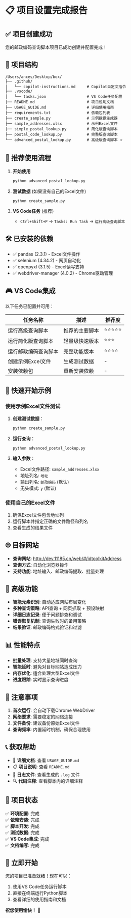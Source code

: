 # 📋 项目设置完成报告

## ✅ 项目创建成功

您的邮政编码查询脚本项目已成功创建并配置完成！

## 📁 项目结构

```
/Users/ances/Desktop/box/
├── .github/
│   └── copilot-instructions.md     # Copilot自定义指令
├── .vscode/
│   └── tasks.json                  # VS Code任务配置
├── README.md                       # 项目说明文档
├── USAGE_GUIDE.md                  # 详细使用指南
├── requirements.txt                # 依赖包列表
├── create_sample.py                # 示例数据生成器
├── sample_addresses.xlsx           # 示例Excel文件
├── simple_postal_lookup.py         # 简化版查询脚本
├── postal_code_lookup.py           # 完整版查询脚本
└── advanced_postal_lookup.py       # 高级版查询脚本 ⭐️
```

## 🎯 推荐使用流程

1. **开始使用**
   ```bash
   python advanced_postal_lookup.py
   ```

2. **测试数据** (如果没有自己的Excel文件)
   ```bash
   python create_sample.py
   ```

3. **VS Code任务** (推荐)
   - `Ctrl+Shift+P` → `Tasks: Run Task` → `运行高级查询脚本`

## 🛠️ 已安装的依赖

- ✅ pandas (2.3.1) - Excel文件操作
- ✅ selenium (4.34.2) - 网页自动化
- ✅ openpyxl (3.1.5) - Excel读写支持
- ✅ webdriver-manager (4.0.2) - Chrome驱动管理

## 🎮 VS Code集成

以下任务已配置并可用：

| 任务名称 | 描述 | 推荐度 |
|----------|------|--------|
| 运行高级查询脚本 | 推荐的主要脚本 | ⭐️⭐️⭐️⭐️⭐️ |
| 运行简化版查询脚本 | 轻量级快速版本 | ⭐️⭐️⭐️ |
| 运行邮政编码查询脚本 | 完整功能版本 | ⭐️⭐️⭐️⭐️ |
| 创建示例Excel文件 | 生成测试数据 | - |
| 安装依赖包 | 重新安装依赖 | - |

## 📝 快速开始示例

### 使用示例Excel文件测试

1. **创建测试数据**：
   ```bash
   python create_sample.py
   ```

2. **运行查询**：
   ```bash
   python advanced_postal_lookup.py
   ```

3. **输入参数**：
   - Excel文件路径: `sample_addresses.xlsx`
   - 地址列名: `地址`
   - 输出列名: `邮政编码` (默认)
   - 无头模式: `y` (默认)

### 使用自己的Excel文件

1. 确保Excel文件包含地址列
2. 运行脚本并指定正确的文件路径和列名
3. 查看生成的结果文件

## 🌐 目标网站

- **查询网站**: http://dey.11185.cn/web/#/idtoolkitAddress
- **查询方式**: 自动化浏览器操作
- **支持功能**: 地址输入、邮政编码提取、批量处理

## 🔧 高级功能

- **智能元素识别**: 自动适应网站布局变化
- **多种查询策略**: API查询 + 网页抓取 + 预设映射
- **详细日志记录**: 便于问题排查和调试
- **错误恢复机制**: 查询失败时的备用策略
- **结果验证**: 邮政编码格式验证和过滤

## 📊 性能特点

- **批量处理**: 支持大量地址同时查询
- **智能延时**: 避免对目标网站造成压力
- **内存优化**: 适合处理大型Excel文件
- **进度跟踪**: 实时显示查询进度

## 🚨 注意事项

1. **首次运行**: 会自动下载Chrome WebDriver
2. **网络要求**: 需要稳定的网络连接
3. **文件备份**: 建议备份原始Excel文件
4. **查询频率**: 内置延时机制，确保合理使用

## 📞 获取帮助

- 📖 **详细文档**: 查看 `USAGE_GUIDE.md`
- 📋 **项目说明**: 查看 `README.md`
- 📝 **日志文件**: 查看生成的 `.log` 文件
- 🔍 **代码注释**: 查看脚本内的详细注释

## 🎉 项目状态

✅ **环境配置**: 完成  
✅ **依赖安装**: 完成  
✅ **脚本开发**: 完成  
✅ **测试数据**: 完成  
✅ **VS Code集成**: 完成  
✅ **文档编写**: 完成  

## 🚀 立即开始

您的项目已准备就绪！现在可以：

1. 使用VS Code任务运行脚本
2. 直接在终端运行Python脚本
3. 查看详细的使用指南和文档

**祝您使用愉快！** 🎊

